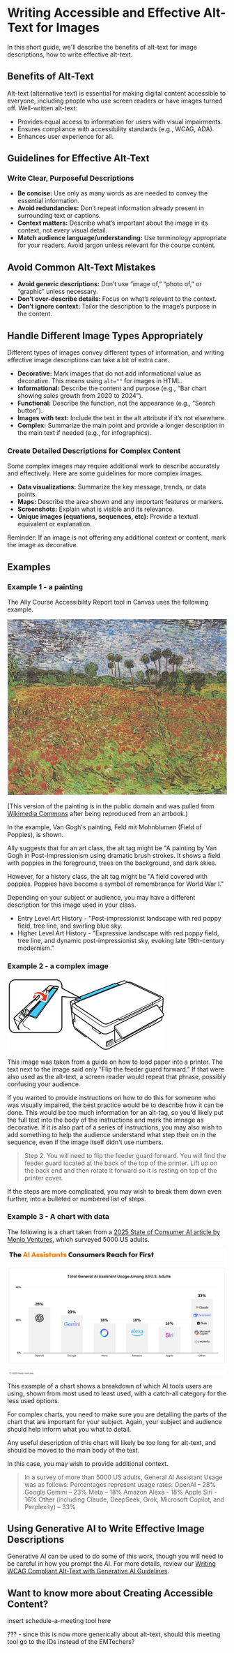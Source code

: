 # Writing Accessible and Effective Alt-Text for Images

In this short guide, we'll describe the benefits of alt-text for image descriptions, how to write effective alt-text.

## Benefits of Alt-Text

Alt-text (alternative text) is essential for making digital content accessible to everyone, including people who use screen readers or have images turned off. Well-written alt-text:

- Provides equal access to information for users with visual impairments.
- Ensures compliance with accessibility standards (e.g., WCAG, ADA).
- Enhances user experience for all.

## Guidelines for Effective Alt-Text

### Write Clear, Purposeful Descriptions

- **Be concise:** Use only as many words as are needed to convey the essential information.
- **Avoid redundancies:** Don’t repeat information already present in surrounding text or captions.
- **Context matters:** Describe what’s important about the image in its context, not every visual detail.
- **Match audience language/understanding:** Use terminology appropriate for your readers. Avoid jargon unless relevant for the course content.

## Avoid Common Alt-Text Mistakes

- **Avoid generic descriptions:** Don’t use “image of,” “photo of,” or “graphic” unless necessary.
- **Don’t over-describe details:** Focus on what’s relevant to the context.
- **Don’t ignore context:** Tailor the description to the image’s purpose in the content.

## Handle Different Image Types Appropriately

Different types of images convey different types of information, and writing effective image descriptions can take a bit of extra care.

- **Decorative:** Mark images that do not add informational value as decorative. This means using `alt=""` for images in HTML.
- **Informational:** Describe the content and purpose (e.g., “Bar chart showing sales growth from 2020 to 2024”).
- **Functional:** Describe the function, not the appearance (e.g., “Search button”).
- **Images with text:** Include the text in the alt attribute if it’s not elsewhere.
- **Complex:** Summarize the main point and provide a longer description in the main text if needed (e.g., for infographics).

### Create Detailed Descriptions for Complex Content

Some complex images may require additional work to describe accurately and effectively. Here are some guidelines for more complex images.

- **Data visualizations:** Summarize the key message, trends, or data points.
- **Maps:** Describe the area shown and any important features or markers.
- **Screenshots:** Explain what is visible and its relevance.
- **Unique images (equations, sequences, etc):** Provide a textual equivalent or explanation.

Reminder: If an image is not offering any additional context or content, mark the image as decorative.

## Examples

### Example 1 - a painting

The Ally Course Accessibility Report tool in Canvas uses the following example.

<img src="compliant_alt_text_media\960px-Van_Gogh_-_Feld_mit_Mohnblumen.jpeg" alt-text="" />

(This version of the painting is in the public domain and was pulled from [Wikimedia Commons](https://commons.wikimedia.org/w/index.php?curid=9522155) after being reproduced from an artbook.)  

In the example, Van Gogh's painting, Feld mit Mohnblumen (Field of Poppies), is shown.

Ally suggests that for an art class, the alt tag might be "A painting by Van Gogh in Post-Impressionism using dramatic brush strokes. It shows a field with poppies in the foreground, trees on the background, and dark skies.

However, for a history class, the alt tag might be "A field covered with poppies. Poppies have become a symbol of remembrance for World War I."

Depending on your subject or audience, you may have a different description for this image used in your class.

- Entry Level Art History - "Post-impressionist landscape with red poppy field, tree line, and swirling blue sky.
- Higher Level Art History - "Expressive landscape with red poppy field, tree line, and dynamic post-impressionist sky, evoking late 19th-century modernism."

### Example 2 - a complex image

<img src="compliant_alt_text_media\paper_open_feeder_guard_xp320_420.jpg" alt-text="" />

This image was taken from a guide on how to load paper into a printer. The text next to the image said only "Flip the feeder guard forward." If that were also used as the alt-text, a screen reader would repeat that phrase, possibly confusing your audience.

If you wanted to provide instructions on how to do this for someone who was visually impaired, the best practice would be to describe how it can be done. This would be too much information for an alt-tag, so you'd likely put the full text into the body of the instructions and mark the imnage as decorative. If it is also part of a series of instructions, you may also wish to add something to help the audience understand what step their on in the sequence, even if the image itself didn't use numbers.

> Step 2. You will need to flip the feeder guard forward. You will find the feeder guard located at the back of the top of the printer. Lift up on the back end and then rotate it forward so it is resting on top of the printer cover.

If the steps are more complicated, you may wish to break them down even further, into a bulleted or numbered list of steps.

### Example 3 - A chart with data

The following is a chart taken from a [2025 State of Consumer AI article by Menlo Ventures](https://menlovc.com/perspective/2025-the-state-of-consumer-ai/), which surveyed 5000 US adults.

<img src="compliant_alt_text_media\ai_assistant_usage.png" alt-text="" />

This example of a chart shows a breakdown of which AI tools users are using, shown from most used to least used, with a catch-all category for the less used options.

For complex charts, you need to make sure you are detailing the parts of the chart that are important for your subject. Again, your subject and audience should help inform what you what to detail.

Any useful description of this chart will likely be too long for alt-text, and should be moved to the main body of the text.

In this case, you may wish to provide additional context.

> In a survey of more than 5000 US adults, General AI Assistant Usage was as follows:
Percentages represent usage rates:
OpenAI – 28%
Google Gemini – 23%
Meta – 18%
Amazon Alexa - 18%
Apple Siri - 16%
Other (including Claude, DeepSeek, Grok, Microsoft Copilot, and Perplexity) – 33%

## Using Generative AI to Write Effective Image Descriptions

Generative AI can be used to do some of this work, though you will need to be careful in how you prompt the AI. For more details, review our [Writing WCAG Compliant Alt-Text with Generative AI Guidelines](resources\1.2__Writing_Compliant_Alt_Text_with_GenAI\1.2__Writing_Compliant_Alt_Text_with_GenAI.md).

## Want to know more about Creating Accessible Content?

insert schedule-a-meeting tool here

??? - since this is now more generically about alt-text, should this meeting tool go to the IDs instead of the EMTechers?
